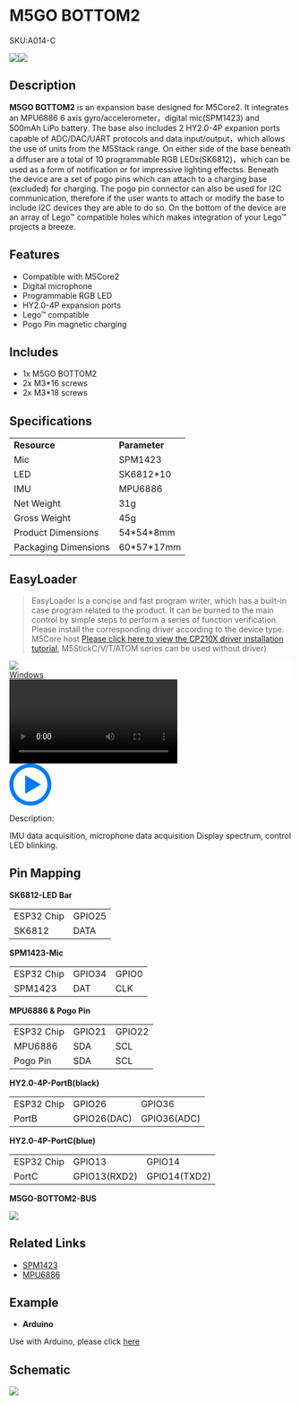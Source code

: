 # M5GO BOTTOM2

<el-tag effect="plain">SKU:A014-C</el-tag>

<div class="product_pic"><img src="assets/img/product_pics/base/m5go_bottom2/m5go_bottom2_01.webp"><img src="assets/img/product_pics/base/m5go_bottom2/m5go_bottom2_02.webp"></div>

## Description

**M5GO BOTTOM2** is an expansion base designed for M5Core2. It integrates an MPU6886 6 axis gyro/accelerometer，digital mic(SPM1423) and 500mAh LiPo battery. The base also includes 2 HY2.0-4P expanion ports capable of ADC/DAC/UART protocols and data input/output，which allows the use of units from the M5Stack range. On either side of the base beneath a diffuser are a total of 10 programmable RGB LEDs(SK6812)，which can be used as a form of notification or for impressive lighting effectss. Beneath the device are a set of pogo pins which can attach to a charging base (excluded) for charging. The pogo pin connector can also be used for I2C communication, therefore if the user wants to attach or modify the base to include I2C devices they are able to do so. On the bottom of the device are an array of Lego™ compatible holes which makes integration of your Lego™ projects a breeze.

## Features

- Compatible with M5Core2
- Digital microphone
- Programmable RGB LED
- HY2.0-4P expansion ports
- Lego™ compatible
- Pogo Pin magnetic charging

## Includes

- 1x M5GO BOTTOM2
- 2x M3*16 screws
- 2x M3*18 screws

## Specifications

<table>
   <tr style="font-weight:bold">
      <td>Resource</td>
      <td>Parameter</td>
   </tr>
   <tr>
      <td>Mic</td>
      <td>SPM1423</td>
   </tr>
   <tr>
      <td>LED</td>
      <td>SK6812*10</td>
   </tr>
   <tr>
      <td>IMU</td>
      <td>MPU6886</td>
   </tr>
   <tr>
      <td>Net Weight</td>
      <td>31g</td>
   </tr>
   <tr>
      <td>Gross Weight</td>
      <td>45g</td>
   </tr>
   <tr>
      <td>Product Dimensions</td>
      <td>54*54*8mm</td>
   </tr>
   <tr>
      <td>Packaging Dimensions</td>
      <td>60*57*17mm</td>
   </tr>
 </table>

## EasyLoader

>EasyLoader is a concise and fast program writer, which has a built-in case program related to the product. It can be burned to the main control by simple steps to perform a series of function verification. Please install the corresponding driver according to the device type. M5Core host [Please click here to view the CP210X driver installation tutorial](en/arduino/arduino_development), M5StickC/V/T/ATOM series can be used without driver)

<div class="easyloader-box">
    <div style="background-color:white;">
        <div><img src="https://m5stack.oss-cn-shenzhen.aliyuncs.com/image/easyloader_intro.webp"></div>
        <div class="easyloader-btn">
            <a href="https://m5stack.oss-cn-shenzhen.aliyuncs.com/EasyLoader/Windows/BASE/EasyLoader_M5GO_BOTTOM2.exe">Windows</a>
            <!-- <a>Linux</a>
            <a>MacOS</a> -->
        </div>
    </div>
    <div>
        <video id="example_video" controls>
            <source src="https://m5stack.oss-cn-shenzhen.aliyuncs.com/video/Product_example_video/Base/M5GO_BOTTOM2_video.mp4" type="video/mp4">
        </video>
        <div class="easyloader-mask">
        <a>
            <svg id="play-btn" t="1583228776634" class="icon" viewBox="0 0 1024 1024" version="1.1" xmlns="http://www.w3.org/2000/svg" p-id="4152" width="75" height="75"><path d="M512 0C229.216 0 0 229.216 0 512s229.216 512 512 512 512-229.216 512-512S794.784 0 512 0z m0 928C282.24 928 96 741.76 96 512S282.24 96 512 96s416 186.24 416 416-186.24 416-416 416zM384 288l384 224-384 224z" p-id="4153" fill="#007aff"></path></svg></a>
            <p>Description:</p>
            <p>IMU data acquisition, microphone data acquisition Display spectrum, control LED blinking.</p>
        </div>
    </div>
</div>


## Pin Mapping

**SK6812-LED Bar**

<table>
 <tr><td>ESP32 Chip</td><td>GPIO25</td></tr>
 <tr><td>SK6812</td><td>DATA</td></tr>
</table>

**SPM1423-Mic**

<table>
 <tr><td>ESP32 Chip</td><td>GPIO34</td><td>GPIO0</td></tr>
 <tr><td>SPM1423</td><td>DAT</td><td>CLK</td></tr>
</table>

**MPU6886 & Pogo Pin**

<table>
 <tr><td>ESP32 Chip</td><td>GPIO21</td><td>GPIO22</td></tr>
 <tr><td>MPU6886</td><td>SDA</td><td>SCL</td></tr>
 <tr><td>Pogo Pin</td><td>SDA</td><td>SCL</td></tr>
</table>

**HY2.0-4P-PortB(black)**

<table>
 <tr><td>ESP32 Chip</td><td>GPIO26</td><td>GPIO36</td></tr>
 <tr><td>PortB</td><td>GPIO26(DAC)</td><td>GPIO36(ADC)</td></tr>
</table>

**HY2.0-4P-PortC(blue)**

<table>
 <tr><td>ESP32 Chip</td><td>GPIO13</td><td>GPIO14</td></tr>
 <tr><td>PortC</td><td>GPIO13(RXD2)</td><td>GPIO14(TXD2)</td></tr>
</table>

**M5GO-BOTTOM2-BUS**

<img src="assets/img/product_pics/base/m5go_bottom2/m5go_bottom2_bus.webp">

## Related Links

   - [SPM1423](https://m5stack.oss-cn-shenzhen.aliyuncs.com/resource/docs/datasheet/core/SPM1423HM4H-B_datasheet_en.pdf)
   - [MPU6886](https://m5stack.oss-cn-shenzhen.aliyuncs.com/resource/docs/datasheet/core/MPU-6886-000193%2Bv1.1_GHIC_en.pdf)


## Example

- **Arduino**

Use with Arduino, please click [here](https://github.com/m5stack/M5-ProductExampleCodes/tree/master/Base/M5GO_BOTTOM2)


## Schematic

<img src="assets/img/product_pics/base/m5go_bottom2/m5go_bottom2_sch.webp">

<script>

   var purchase_link = 'https://m5stack.com/products/m5go-battery-bottom2-for-core2-only';

   anchor_search(purchase_link);
   scrollFunc();

</script>
